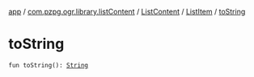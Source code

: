[app](../../../index.md) / [com.pzpg.ogr.library.listContent](../../index.md) / [ListContent](../index.md) / [ListItem](index.md) / [toString](./to-string.md)

# toString

`fun toString(): `[`String`](https://kotlinlang.org/api/latest/jvm/stdlib/kotlin/-string/index.html)